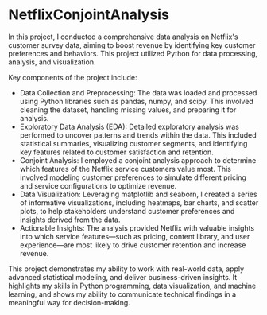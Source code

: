 # NetflixConjointAnalysis
In this project, I conducted a comprehensive data analysis on Netflix's customer survey data, aiming to boost revenue by identifying key customer preferences and behaviors. This project utilized Python for data processing, analysis, and visualization.

Key components of the project include:

- Data Collection and Preprocessing: The data was loaded and processed using Python libraries such as pandas, numpy, and scipy. This involved cleaning the dataset, handling missing values, and preparing it for analysis.
- Exploratory Data Analysis (EDA): Detailed exploratory analysis was performed to uncover patterns and trends within the data. This included statistical summaries, visualizing customer segments, and identifying key features related to customer satisfaction and retention.
- Conjoint Analysis: I employed a conjoint analysis approach to determine which features of the Netflix service customers value most. This involved modeling customer preferences to simulate different pricing and service configurations to optimize revenue.
- Data Visualization: Leveraging matplotlib and seaborn, I created a series of informative visualizations, including heatmaps, bar charts, and scatter plots, to help stakeholders understand customer preferences and insights derived from the data.
- Actionable Insights: The analysis provided Netflix with valuable insights into which service features—such as pricing, content library, and user experience—are most likely to drive customer retention and increase revenue.

This project demonstrates my ability to work with real-world data, apply advanced statistical modeling, and deliver business-driven insights. It highlights my skills in Python programming, data visualization, and machine learning, and shows my ability to communicate technical findings in a meaningful way for decision-making.
